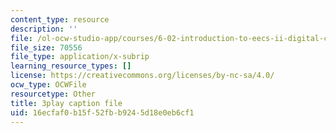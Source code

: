 ```yaml
---
content_type: resource
description: ''
file: /ol-ocw-studio-app/courses/6-02-introduction-to-eecs-ii-digital-communication-systems-fall-2012/16ecfaf0b15f52fbb9245d18e0eb6cf1_fQcJNoe-q-s.vtt
file_size: 70556
file_type: application/x-subrip
learning_resource_types: []
license: https://creativecommons.org/licenses/by-nc-sa/4.0/
ocw_type: OCWFile
resourcetype: Other
title: 3play caption file
uid: 16ecfaf0-b15f-52fb-b924-5d18e0eb6cf1
---
```

